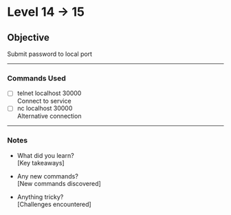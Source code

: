 # Level 14 → 15

## Objective
Submit password to local port

---

### Commands Used
- [ ] telnet localhost 30000  
  Connect to service
- [ ] nc localhost 30000  
  Alternative connection

---

### Notes
- What did you learn?  
  [Key takeaways]
  
- Any new commands?  
  [New commands discovered]
  
- Anything tricky?  
  [Challenges encountered]
